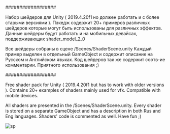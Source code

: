 ##################

Набор шейдеров для Unity ( 2019.4.20f1 но должен работать и с более старыми версиями ).
Пэкедж содержит 20+ примеров различных шейдеров которые могут быть использованы для различных эффектов.
Данные шейдеры будут работать и на мобильных девайсах, поддерживающих shader_model_2_0

Все шейдеры собраны в сцене /Scenes/ShaderScene.unity
Каждый пример выделен в отдельный GameObject и содержит описание на Русском и Английском языках. 
Код шейдеров так же содержит соотв-ие комментарии.
Приятного использования ;)

##################

Free shader pack for Unity ( 2019.4.20f1 but has to work with older versions ). Contains 20+ examples of shaders mainly used for vfx. Compatible with mobile devices. 

All shaders are presented in the /Scenes/ShaderScene.unity.
Every shader is stored on a separate GameObject and has a description in both Rus and Eng languages.
Shaders' code is commented as well.
Have fun ;)

![sp](https://user-images.githubusercontent.com/36265375/136529785-22dd5b98-05bf-4225-9dd7-c2804a577e3f.gif)
